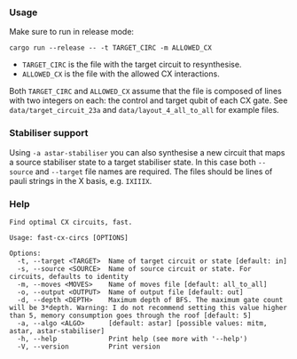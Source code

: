 ### Usage

Make sure to run in release mode:
```
cargo run --release -- -t TARGET_CIRC -m ALLOWED_CX
```

- `TARGET_CIRC` is the file with the target circuit to resynthesise.
- `ALLOWED_CX` is the file with the allowed CX interactions.

Both `TARGET_CIRC` and `ALLOWED_CX` assume that the file is composed of lines with two integers on each:
the control and target qubit of each CX gate.
See `data/target_circuit_23a` and `data/layout_4_all_to_all` for example files.

### Stabiliser support

Using `-a astar-stabiliser` you can also synthesise a new circuit that
maps a source stabiliser state to a target stabiliser state.
In this case both `--source` and `--target` file names are required. The
files should be lines of pauli strings in the X basis, e.g. `IXIIIX`.

### Help
```
Find optimal CX circuits, fast.

Usage: fast-cx-circs [OPTIONS]

Options:
  -t, --target <TARGET>  Name of target circuit or state [default: in]
  -s, --source <SOURCE>  Name of source circuit or state. For circuits, defaults to identity
  -m, --moves <MOVES>    Name of moves file [default: all_to_all]
  -o, --output <OUTPUT>  Name of output file [default: out]
  -d, --depth <DEPTH>    Maximum depth of BFS. The maximum gate count will be 3*depth. Warning: I do not recommend setting this value higher than 5, memory consumption goes through the roof [default: 5]
  -a, --algo <ALGO>      [default: astar] [possible values: mitm, astar, astar-stabiliser]
  -h, --help             Print help (see more with '--help')
  -V, --version          Print version
```